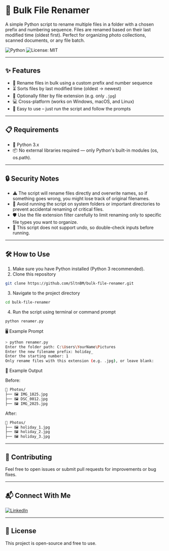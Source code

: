 # 📝 Bulk File Renamer
A simple Python script to rename multiple files in a folder with a chosen prefix and numbering sequence. Files are renamed based on their last modified time (oldest first). Perfect for organizing photo collections, scanned documents, or any file batch.

![Python](https://img.shields.io/badge/python-3.x-blue)
![License: MIT](https://img.shields.io/badge/License-MIT-green.svg)

---

## ✨ Features
- 🔢 Rename files in bulk using a custom prefix and number sequence
- ⏳ Sorts files by last modified time (oldest → newest)
- 🎯 Optionally filter by file extension (e.g. only `.jpg`)
- 💻 Cross-platform (works on Windows, macOS, and Linux)
- 🎉 Easy to use – just run the script and follow the prompts

---

## 📋 Requirements
- 🐍 Python 3.x
- 📦 No external libraries required — only Python's built-in modules (os, os.path).  

---

## 🔒 Security Notes
- ⚠️ The script will rename files directly and overwrite names, so if something goes wrong, you might lose track of original filenames.
- 🚫 Avoid running the script on system folders or important directories to prevent accidental renaming of critical files.
- 🛡️ Use the file extension filter carefully to limit renaming only to specific file types you want to organize.
- 📝 This script does not support undo, so double-check inputs before running.

---

## 🛠️ How to Use
1. Make sure you have Python installed (Python 3 recommended).
2. Clone this repository
```bash
git clone https://github.com/SltnBM/bulk-file-renamer.git
```
3. Navigate to the project directory
```bash
cd bulk-file-renamer
```
4. Run the script using terminal or command prompt
```bash
python renamer.py
```

🖥️ Example Prompt
```bash
> python renamer.py
Enter the folder path: C:\Users\YourName\Pictures
Enter the new filename prefix: holiday_
Enter the starting number: 1
Only rename files with this extension (e.g. .jpg), or leave blank:
```

📂 Example Output

Before:
```bash
📁 Photos/
├── 🖼️ IMG_1825.jpg
├── 🖼️ DSC_0012.jpg
├── 🖼️ IMG_2025.jpg
```

After:
```bash
📁 Photos/
├── 🖼️ holiday_1.jpg
├── 🖼️ holiday_2.jpg
├── 🖼️ holiday_3.jpg
```

---

## 🤝 Contributing
Feel free to open issues or submit pull requests for improvements or bug fixes.

---

## 📬 Connect With Me
[![LinkedIn](https://img.shields.io/badge/LinkedIn-Sultan%20Badra-blue?logo=linkedin\&logoColor=white\&style=flat-square)](https://www.linkedin.com/in/sultan-badra)

---
## 📝 License
This project is open-source and free to use.
